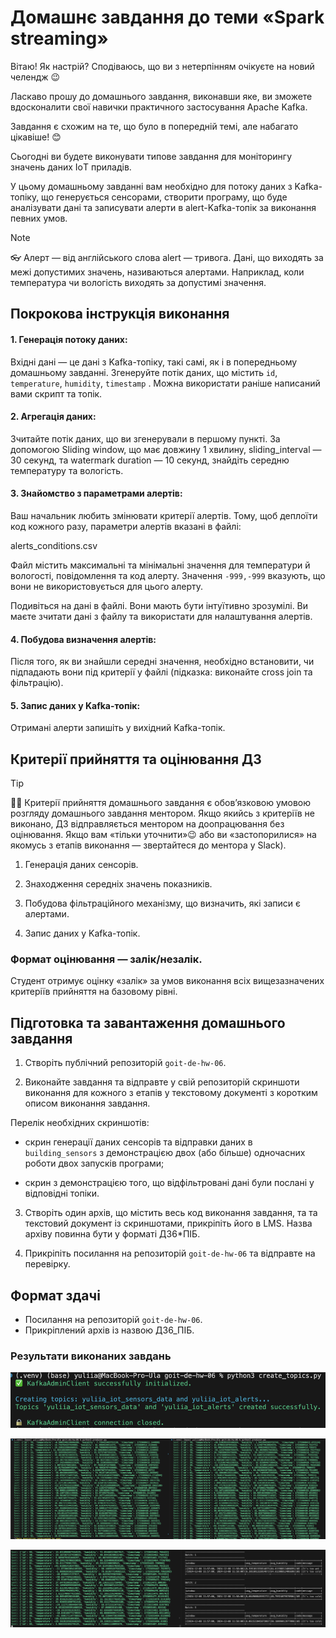 # Домашнє завдання до теми «Spark streaming»

Вітаю! Як настрiй? Сподiваюсь, що ви з нетерпiнням очікуєте на новий челендж 😉

Ласкаво прошу до домашнього завдання, виконавши яке, ви зможете вдосконалити
свої навички практичного застосування Apache Kafka.

Завдання є схожим на те, що було в попередній темі, але набагато цікавіше! 😊

Сьогодні ви будете виконувати типове завдання для моніторингу значень даних ІoТ
приладів.

У цьому домашньому завданні вам необхідно для потоку даних з Kafka-топіку, що
генерується сенсорами, створити програму, що буде аналізувати дані та записувати
алерти в alert-Kafka-топік за виконання певних умов.

> [!NOTE]
>
> 👓 Алерт — від англійського слова alert — тривога. Дані, що виходять за межі
> допустимих значень, називаються алертами. Наприклад, коли температура чи
> вологість виходять за допустимі значення.

## Покрокова інструкція виконання

#### 1. Генерація потоку даних:

Вхідні дані — це дані з Kafka-топіку, такі самі, як і в попередньому домашньому
завданні. Згенеруйте потік даних, що містить `id`, `temperature`, `humidity`,
`timestamp` . Можна використати раніше написаний вами скрипт та топік.

#### 2. Агрегація даних:

Зчитайте потік даних, що ви згенерували в першому пункті. За допомогою Sliding
window, що має довжину 1 хвилину, sliding_interval — 30 секунд, та watermark
duration — 10 секунд, знайдіть середню температуру та вологість.

#### 3. Знайомство з параметрами алертів:

Ваш начальник любить змінювати критерії алертів. Тому, щоб деплоїти код кожного
разу, параметри алертів вказані в файлі:

alerts_conditions.csv

Файл містить максимальні та мінімальні значення для температури й вологості,
повідомлення та код алерту. Значення `-999,-999` вказують, що вони не
використовується для цього алерту.

Подивіться на дані в файлі. Вони мають бути інтуїтивно зрозумілі. Ви маєте
зчитати дані з файлу та використати для налаштування алертів.

#### 4. Побудова визначення алертів:

Після того, як ви знайшли середні значення, необхідно встановити, чи підпадають
вони під критерії у файлі (підказка: виконайте cross join та фільтрацію).

#### 5. Запис даних у Kafka-топік:

Отримані алерти запишіть у вихідний Kafka-топік.

## Критерії прийняття та оцінювання ДЗ

> [!TIP]
>
> ☝🏻 Критерії прийняття домашнього завдання є обов’язковою умовою розгляду
> домашнього завдання ментором. Якщо якийсь з критеріїв не виконано, ДЗ
> відправляється ментором на доопрацювання без оцінювання. Якщо вам «тільки
> уточнити»😉 або ви «застопорилися» на якомусь з етапів виконання — звертайтеся
> до ментора у Slack).

1. Генерація даних сенсорів.

2. Знаходження середніх значень показників.

3. Побудова фільтраційного механізму, що визначить, які записи є алертами.

4. Запис даних у Kafka-топік.

### Формат оцінювання — залік/незалік.

Студент отримує оцінку «залік» за умов виконання всіх вищезазначених критеріїв
прийняття на базовому рівні.

## Підготовка та завантаження домашнього завдання

1. Створіть публічний репозиторій `goit-de-hw-06`.

2. Виконайте завдання та відправте у свій репозиторій скриншоти виконання для
   кожного з етапів у текстовому документі з коротким описом виконання завдання.

Перелік необхідних скриншотів:

- скрин генерації даних сенсорів та відправки даних в `building_sensors` з
  демонстрацією двох (або більше) одночасних роботи двох запусків програми;

- скрин з демонстрацією того, що відфільтровані дані були послані у відповідні
  топіки.

3. Створіть один архів, що містить весь код виконання завдання, та та текстовий
   документ із скриншотами, прикріпіть його в LMS. Назва архіву повинна бути у
   форматі ДЗ6\*ПІБ.

4. Прикріпіть посилання на репозиторій `goit-de-hw-06` та відправте на
   перевірку.

## Формат здачі

- Посилання на репозиторій `goit-de-hw-06`.
- Прикріплений архів із назвою ДЗ6_ПІБ.

### Результати виконаних завдань

![Results](./assets/screen_1.png)

![Results](./assets/screen_2.png)

![Results](./assets/screen_3.png)
